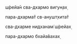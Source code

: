 ш́рейа̄н сва-дхармо вигун̣ах̣

пара-дхарма̄т св-анушт̣хита̄т

сва-дхарме нидханам̇ ш́рейах̣

пара-дхармо бхайа̄вахах̣